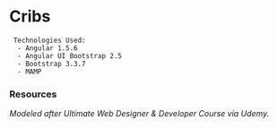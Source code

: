 # Cribs

```
 Technologies Used:
  - Angular 1.5.6
  - Angular UI Bootstrap 2.5
  - Bootstrap 3.3.7
  - MAMP
```

### Resources

_Modeled after Ultimate Web Designer & Developer Course via Udemy._

